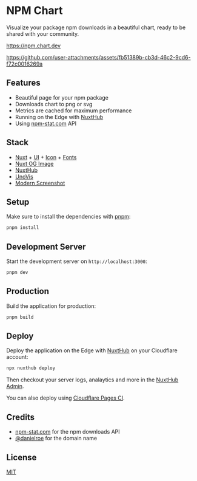 # NPM Chart

Visualize your package npm downloads in a beautiful chart, ready to be shared with your community.

https://npm.chart.dev

https://github.com/user-attachments/assets/fb51389b-cb3d-46c2-9cd6-f72c0016269a

## Features

- Beautiful page for your npm package
- Downloads chart to png or svg
- Metrics are cached for maximum performance
- Running on the Edge with [NuxtHub](https://hub.nuxt.com)
- Using [npm-stat.com](https://npm-stat.com) API

## Stack

- [Nuxt](https://github.com/nuxt/nuxt) + [UI](https://github.com/nuxt/ui) + [Icon](https://github.com/nuxt/icon) + [Fonts](https://github.com/nuxt/fonts)
- [Nuxt OG Image](https://github.com/nuxt-modules/og-image)
- [NuxtHub](https://github.com/nuxthub/core)
- [UnoVis](https://github.com/f5/unovis)
- [Modern Screenshot](https://github.com/qq15725/modern-screenshot?tab=readme-ov-file)

## Setup

Make sure to install the dependencies with [pnpm](https://pnpm.io/installation#using-corepack):

```bash
pnpm install
```

## Development Server

Start the development server on `http://localhost:3000`:

```bash
pnpm dev
```

## Production

Build the application for production:

```bash
pnpm build
```

## Deploy

Deploy the application on the Edge with [NuxtHub](https://hub.nuxt.com) on your Cloudflare account:

```bash
npx nuxthub deploy
```

Then checkout your server logs, analaytics and more in the [NuxtHub Admin](https://admin.hub.nuxt.com).

You can also deploy using [Cloudflare Pages CI](https://hub.nuxt.com/docs/getting-started/deploy#cloudflare-pages-ci).


## Credits

- [npm-stat.com](https://npm-stat.com) for the npm downloads API
- [@danielroe](https://github.com/danielroe) for the domain name

## License

[MIT](./LICENSE)
